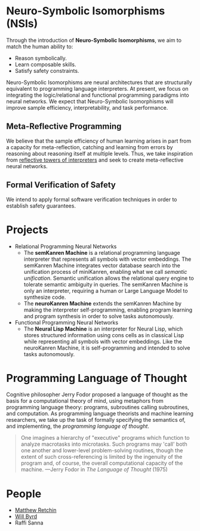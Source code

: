 # Neuro-Symbolic Isomorphisms (NSIs)

Through the introduction of **Neuro-Symbolic Isomorphisms**, we aim to match the human ability to:
- Reason symbolically.
- Learn composable skills.
- Satisfy safety constraints.

Neuro-Symbolic Isomorphisms are neural architectures that are structurally equivalent to programming language interpreters. At present, we focus on integrating the logic/relational and functional programming paradigms into neural networks. We expect that Neuro-Symbolic Isomorphisms will improve sample efficiency, interpretability, and task performance.

## Meta-Reflective Programming

We believe that the sample efficiency of human learning arises in part from a capacity for meta-reflection, catching and learning from errors by reasoning about reasoning itself at multiple levels. Thus, we take inspiration from [reflective towers of interpreters](https://blog.sigplan.org/2021/08/12/reflective-towers-of-interpreters/) and seek to create meta-reflective neural networks.

## Formal Verification of Safety

We intend to apply formal software verification techniques in order to establish safety guarantees.

# Projects
- Relational Programming Neural Networks
  - The **semKanren Machine** is a relational programming language interpreter that represents all symbols with vector embeddings. The semKanren Machine integrates vector database search into the unification process of miniKanren, enabling what we call *semantic unification*. Semantic unification allows the relational query engine to tolerate semantic ambiguity in queries. The semKanren Machine is only an interpreter, requiring a human or Large Language Model to synthesize code.
  - The **neuroKanren Machine** extends the semKanren Machine by making the interpreter self-programming, enabling program learning and program synthesis in order to solve tasks autonomously.
- Functional Programming Neural Networks
  - The **Neural Lisp Machine** is an interpreter for Neural Lisp, which stores structured information using cons cells as in classical Lisp while representing all symbols with vector embeddings. Like the neuroKanren Machine, it is self-programming and intended to solve tasks autonomously.

# Programming Language of Thought

Cognitive philosopher Jerry Fodor proposed a language of thought as the basis for a computational theory of mind, using metaphors from programming language theory: programs, subroutines calling subroutines, and computation. As programming language theorists and machine learning researchers, we take up the task of formally specifying the semantics of, and implementing, the *programming language of thought*.

> One imagines a hierarchy of "executive" programs which function to analyze macrotasks into microtasks. Such programs may 'call' both one another and lower-level problem-solving routines, though the extent of such cross-referencing is limited by the ingenuity of the program and, of course, the overall computational capacity of the machine. —Jerry Fodor in *The Language of Thought* (1975)

# People
- [Matthew Retchin](https://mhr.ai)
- [Will Byrd](http://webyrd.net/)
- Raffi Sanna
